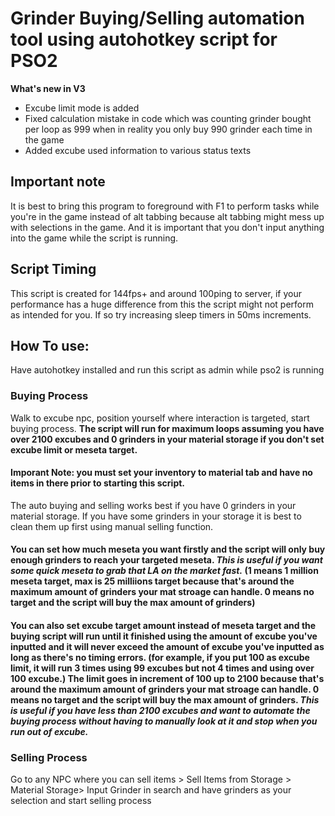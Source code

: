 # Grinder Buying/Selling automation tool using autohotkey script for PSO2

**What's new in V3**
* Excube limit mode is added
* Fixed calculation mistake in code which was counting grinder bought per loop as 999 when in reality you only buy 990 grinder each time in the game
* Added excube used information to various status texts

## Important note
It is best to bring this program to foreground with F1 to perform tasks while you're in the game instead of alt tabbing because alt tabbing might mess up with selections in the game. And it is important that you don't input anything into the game while the script is running.

## Script Timing
This script is created for 144fps+ and around 100ping to server, if your performance has a huge difference from this the script might not perform as intended for you. If so try increasing sleep timers in 50ms increments.

## How To use:
Have autohotkey installed and run this script as admin while pso2 is running
### Buying Process
Walk to excube npc, position yourself where interaction is targeted, start buying process. **The script will run for maximum loops assuming you have over 2100 excubes and 0 grinders in your material storage if you don't set excube limit or meseta target.**
#### Imporant Note: you must set your inventory to material tab and have no items in there prior to starting this script. 
The auto buying and selling works best if you have 0 grinders in your material storage. If you have some grinders in your storage it is best to clean them up first using manual selling function.
#### You can set how much meseta you want firstly and the script will only buy enough grinders to reach your targeted meseta. ***This is useful if you want some quick meseta to grab that LA on the market fast.*** (1 means 1 million meseta target, max is 25 milliions target because that's around the maximum amount of grinders your mat stroage can handle. 0 means no target and the script will buy the max amount of grinders)
#### You can also set excube target amount instead of meseta target and the buying script will run until it finished using the amount of excube you've inputted and it will never exceed the amount of excube you've inputted as long as there's no timing errors. (for example, if you put 100 as excube limit, it will run 3 times using 99 excubes but not 4 times and using over 100 excube.) The limit goes in increment of 100 up to 2100 because that's around the maximum amount of grinders your mat stroage can handle. 0 means no target and the script will buy the max amount of grinders. ***This is useful if you have less than 2100 excubes and want to automate the buying process without having to manually look at it and stop when you run out of excube.***

### Selling Process
Go to any NPC where you can sell items > Sell Items from Storage > Material Storage> Input Grinder in search and have grinders as your selection and start selling process
